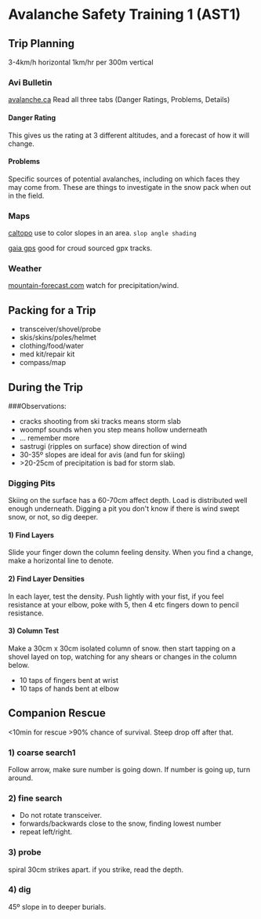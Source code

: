 # Avalanche Safety Training 1 (AST1)

## Trip Planning
3-4km/h horizontal
1km/hr per 300m vertical

### Avi Bulletin 
[avalanche.ca](https://www.avalanche.ca/forecasts/vancouver-island)
Read all three tabs (Danger Ratings, Problems, Details)
#### Danger Rating
This gives us the rating at 3 different altitudes, and a forecast of how it will change.
#### Problems
Specific sources of potential avalanches, including on which faces they may come from.
These are things to investigate in the snow pack when out in the field.

### Maps
[caltopo](caltopo.com)
use to color slopes  in an area. `slop angle shading`

[gaia gps](gaiagps.com) good for croud sourced gpx tracks.

### Weather
[mountain-forecast.com](mountain-forecast.com) watch for precipitation/wind.

## Packing for a Trip
- transceiver/shovel/probe
- skis/skins/poles/helmet
- clothing/food/water
- med kit/repair kit
- compass/map

## During the Trip
###Observations:
- cracks shooting from ski tracks means storm slab
- woompf sounds when you step means hollow underneath
- ... remember more
- sastrugi (ripples on surface) show direction of wind
- 30-35º slopes are ideal for avis (and fun for skiing)
- \>20-25cm of precipitation is bad for storm slab.

### Digging Pits
Skiing on the surface has a 60-70cm affect depth. Load is distributed well enough underneath.
Digging a pit you don't know if there is wind swept snow, or not, so dig deeper.

#### 1) Find Layers
Slide your finger down the column feeling density. When you find a change, make a horizontal line to denote.

#### 2) Find Layer Densities
In each layer, test the density.
Push lightly with your fist, if you feel resistance at your elbow, poke with 5, then 4 etc fingers down to pencil resistance.

#### 3) Column Test
Make a 30cm x 30cm isolated column of snow.
then start tapping on a shovel layed on top, watching for any shears or changes in the column below.
- 10 taps of fingers bent at wrist
- 10 taps of hands bent at elbow


## Companion Rescue
<10min for rescue >90% chance of survival. Steep drop off after that.

### 1) coarse search1
Follow arrow, make sure number is going down. If number is going up, turn around.

### 2) fine search
- Do not rotate transceiver.
- forwards/backwards close to the snow, finding lowest number
- repeat left/right.

### 3) probe
spiral 30cm strikes apart.
if you strike, read the depth.

### 4) dig
45º slope in to deeper burials.
